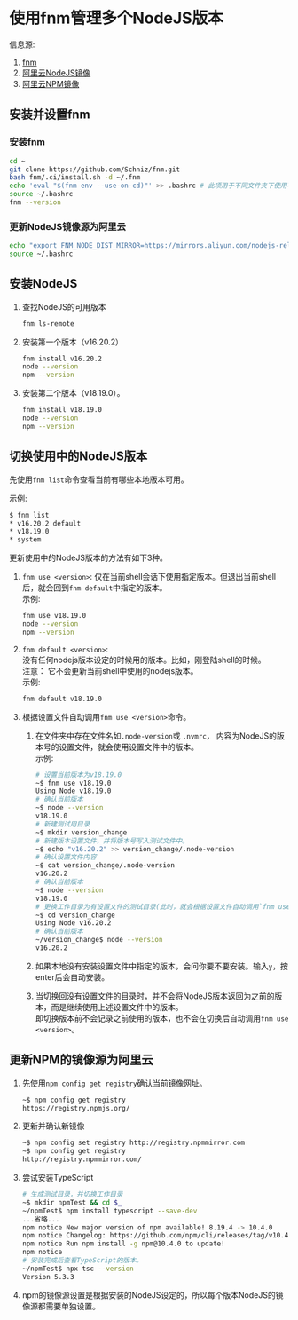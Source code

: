 # 使用fnm管理多个NodeJS版本

信息源:

1. [fnm](https://github.com/Schniz/fnm)
1. [阿里云NodeJS镜像](https://developer.aliyun.com/mirror/nodejs-release)
1. [阿里云NPM镜像](https://developer.aliyun.com/mirror/NPM)

## 安装并设置fnm

### 安装fnm

```bash
cd ~
git clone https://github.com/Schniz/fnm.git
bash fnm/.ci/install.sh -d ~/.fnm
echo 'eval "$(fnm env --use-on-cd)"' >> .bashrc # 此项用于不同文件夹下使用不同NodeJS版本。
source ~/.bashrc
fnm --version
```

### 更新NodeJS镜像源为阿里云

```bash
echo "export FNM_NODE_DIST_MIRROR=https://mirrors.aliyun.com/nodejs-release/" >> ~/.bashrc
source ~/.bashrc
```

## 安装NodeJS

1. 查找NodeJS的可用版本

    ```bash
    fnm ls-remote
    ```

1. 安装第一个版本（v16.20.2）

    ```bash
    fnm install v16.20.2
    node --version
    npm --version
    ```

1. 安装第二个版本（v18.19.0）。

    ```bash
    fnm install v18.19.0
    node --version
    npm --version
    ```

## 切换使用中的NodeJS版本

先使用`fnm list`命令查看当前有哪些本地版本可用。

示例:

```bash
$ fnm list
* v16.20.2 default
* v18.19.0
* system
```

更新使用中的NodeJS版本的方法有如下3种。

1. `fnm use <version>`:
  仅在当前shell会话下使用指定版本。但退出当前shell后，就会回到`fnm default`中指定的版本。  
    示例:

    ```bash
    fnm use v18.19.0
    node --version
    npm --version
    ```

1. `fnm default <version>`:  
    没有任何nodejs版本设定的时候用的版本。比如，刚登陆shell的时候。  
    注意： 它不会更新当前shell中使用的nodejs版本。  
    示例:

    ```bash
    fnm default v18.19.0
    ```

1. 根据设置文件自动调用`fnm use <version>`命令。
    1. 在文件夹中存在文件名如`.node-version`或 `.nvmrc`，
    内容为NodeJS的版本号的设置文件，就会使用设置文件中的版本。  
        示例:

        ```bash
        # 设置当前版本为v18.19.0
        ~$ fnm use v18.19.0
        Using Node v18.19.0
        # 确认当前版本
        ~$ node --version
        v18.19.0
        # 新建测试用目录
        ~$ mkdir version_change
        # 新建版本设置文件，并将版本号写入测试文件中。
        ~$ echo "v16.20.2" >> version_change/.node-version
        # 确认设置文件内容
        ~$ cat version_change/.node-version
        v16.20.2
        # 确认当前版本
        ~$ node --version
        v18.19.0
        # 更换工作目录为有设置文件的测试目录(此时，就会根据设置文件自动调用`fnm use <version>`)
        ~$ cd version_change
        Using Node v16.20.2
        # 确认当前版本
        ~/version_change$ node --version
        v16.20.2
        ```

    1. 如果本地没有安装设置文件中指定的版本，会问你要不要安装。输入`y`，按enter后会自动安装。
    1. 当切换回没有设置文件的目录时，并不会将NodeJS版本返回为之前的版本，而是继续使用上述设置文件中的版本。  
    即切换版本前不会记录之前使用的版本，也不会在切换后自动调用`fnm use <version>`。

## 更新NPM的镜像源为阿里云

1. 先使用`npm config get registry`确认当前镜像网址。

    ```bash
    ~$ npm config get registry
    https://registry.npmjs.org/
    ```

1. 更新并确认新镜像

    ```bash
    ~$ npm config set registry http://registry.npmmirror.com
    ~$ npm config get registry
    http://registry.npmmirror.com/
    ```

1. 尝试安装TypeScript

    ```bash
    # 生成测试目录，并切换工作目录
    ~$ mkdir npmTest && cd $_
    ~/npmTest$ npm install typescript --save-dev
    ...省略...
    npm notice New major version of npm available! 8.19.4 -> 10.4.0
    npm notice Changelog: https://github.com/npm/cli/releases/tag/v10.4.0
    npm notice Run npm install -g npm@10.4.0 to update!
    npm notice
    # 安装完成后查看TypeScript的版本。
    ~/npmTest$ npx tsc --version
    Version 5.3.3
    ```

1. npm的镜像源设置是根据安装的NodeJS设定的，所以每个版本NodeJS的镜像源都需要单独设置。
